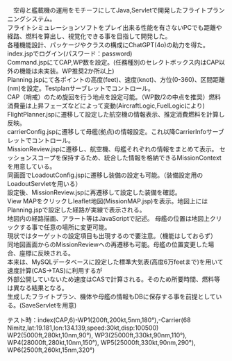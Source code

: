 　空母と艦載機の運用をモチーフにしてJava,Servletで開発したフライトプランニングシステム。<br/>
フライトシミュレーションソフトをプレイ出来る性能を有さないPCでも距離や経路、燃料を算出し、視覚化できる事を目指して開発した。<br/>
各種機能設計、パッケージやクラスの構成にChatGPT(4o)の助力を得た。<br/>
index.jspでログイン(パスワード：password) <br/>
Command.jspにてCAP,WP数を設定。(任務種別のセレクトボックス内はCAP以外の機能は未実装。WP推奨2か所以上)<br/>
Planning.jspにて各ポイントの高度(feet)、速度(knot)、方位(0-360)、区間距離(nm)を設定。Testplanサーブレットでコントロール。<br/>
CAP（哨戒）のため旋回を行う地点を設定可能。（WP数/2の中点を推奨）燃料消費量は上昇フェーズなどによって変動(AircraftLogic,FuelLogicにより)<br/>
FlightPlanner.jspに遷移して設定した航空機の情報表示、推定消費燃料を計算し反映。<br/>
carrierConfig.jspに遷移して母艦(拠点)の情報設定。これ以降CarrierInfoサーブレットでコントロール。<br/>
MissionReview.jspに遷移し、航空機、母艦それぞれの情報をまとめて表示。
セッションスコープを保持するため、統合した情報を格納できるMissionContextを用意している。<br/>
同画面でLoadoutConfig.jspに遷移し装備の設定も可能。（装備設定用のLoadoutServletを用いる）<br/>
設定後、MissionReview.jspに再遷移して設定した装備を確認。<br/>
View MAPをクリックしleaflet地図(MissionMAP.jsp)を表示。地図上にはPlanning.jspで設定した経路が実線で表示される。<br/>
地図内の経路描画、アラート等はJavaScriptで記述。
母艦の位置は地図上クリックする事で任意の場所に変更可能。<br/>
現状ではターゲットの設定項目も出現するので要注意。（機能はしておらず）<br/>
同地図画面からのMissionReviewへの再遷移も可能。母艦の位置変更した場合、座標に反映される。<br/>
本来は、MySQLデータベースに設定した標準大気表(高度6万feetまで)を用いて速度計算(CAS→TAS)に利用するが<br/>
外部公開していないため速度はCASで計算される。そのため所要時間、燃料等は異なる結果となる。<br/>
生成したフライトプラン、機体や母艦の情報もDBに保存する事を前提としている。(SaveServletを用意)<br/>

テスト時：index(CAP,6)-WP1(200ft,200kt,5nm,180°),-Carrier(68 Nimitz,lat:19.181,lon:134.139,speed:30kt,disp:100500)
                      WP2(5000ft,280kt,10nm,90°),
                      WP3(25000ft,330kt,90nm,110°),
                      WP4(28000ft,280kt,10nm,150°),
                      WP5(25000ft,330kt,90nm,290°),
                      WP6(2500ft,260kt,15nm,320°)
